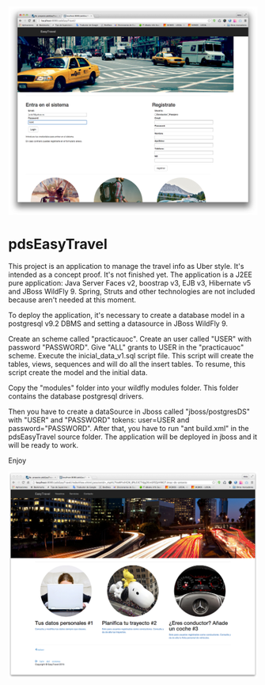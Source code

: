 ![index](https://raw.githubusercontent.com/amartinm7/pdsEasyTravel/master/screenshots/1.index.png)

# pdsEasyTravel
This project is an application to manage the travel info as Uber style. It's intended as a concept proof. It's not finished yet.
The application is a J2EE pure application: Java Server Faces v2, boostrap v3, EJB v3, Hibernate v5 and JBoss WildFly 9. 
Spring, Struts and other technologies are not included because aren't needed at this moment.

To deploy the application, it's necessary to create a database model in a postgresql v9.2 DBMS and setting a datasource in JBoss WildFly 9. 

Create an scheme called "practicauoc". 
Create an user called "USER" with password "PASSWORD". 
Give "ALL" grants to USER in the "practicauoc" scheme.
Execute the inicial_data_v1.sql script file. This script will create the tables, views, sequences and will do all the insert tables.
To resume, this script create the model and the initial data.

Copy the "modules" folder into your wildfly modules folder. This folder contains the database postgresql drivers.

Then you have to create a dataSource in Jboss called "jboss/postgresDS" with "USER" and "PASSWORD" tokens: user=USER and password="PASSWORD".
After that, you have to run "ant build.xml" in the pdsEasyTravel source folder. 
The application will be deployed in jboss and it will be ready to work.

Enjoy


![main](https://raw.githubusercontent.com/amartinm7/pdsEasyTravel/master/screenshots/2.main.png)

